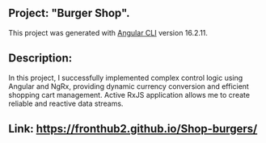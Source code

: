 ## Project: "Burger Shop". 

This project was generated with [Angular CLI](https://github.com/angular/angular-cli) version 16.2.11.

## Description:

In this project, I successfully implemented complex control logic using Angular and NgRx, providing dynamic currency conversion and efficient shopping cart management. Active RxJS application allows me to create reliable and reactive data streams.

## Link: https://fronthub2.github.io/Shop-burgers/
